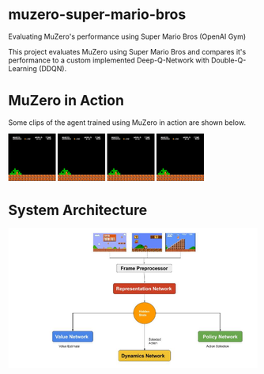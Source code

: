 # muzero-super-mario-bros
Evaluating MuZero's performance using Super Mario Bros (OpenAI Gym)

This project evaluates MuZero using Super Mario Bros and compares it's performance to a custom implemented Deep-Q-Network with Double-Q-Learning (DDQN). 

# MuZero in Action
Some clips of the agent trained using MuZero in action are shown below.

![Muzero_Mario_GIF_1](https://github.com/sreeharshau/muzero-super-mario-bros/blob/main/agent01_623_3196(1).gif) ![MuZero_Mario_GIF_2](https://github.com/sreeharshau/muzero-super-mario-bros/blob/main/agent01_754_3191(1).gif) ![MuZero_Mario_GIF_3](https://github.com/sreeharshau/muzero-super-mario-bros/blob/main/agent01_356_1420(1).gif) ![MuZero_Mario_GIF_4](https://github.com/sreeharshau/muzero-super-mario-bros/blob/main/agent01_19_359(1).gif) 


# System Architecture
![MuZero_Architecture](https://github.com/sreeharshau/muzero-super-mario-bros/blob/main/MuZero_Arch.jpg)
